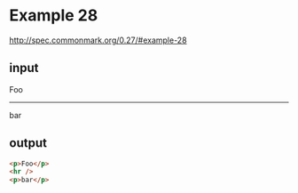 # Example 28

http://spec.commonmark.org/0.27/#example-28

## input

Foo
***
bar

## output

```html
<p>Foo</p>
<hr />
<p>bar</p>
```
